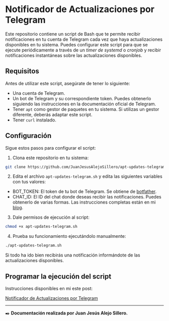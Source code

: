 # **Notificador de Actualizaciones por Telegram**

Este repositorio contiene un script de Bash que te permite recibir notificaciones en tu cuenta de Telegram cada vez que haya actualizaciones disponibles en tu sistema. Puedes configurar este script para que se ejecute periódicamente a través de un *timer de systemd* o *cronjob* y recibir notificaciones instantáneas sobre las actualizaciones disponibles.

## **Requisitos**

Antes de utilizar este script, asegúrate de tener lo siguiente:

- Una cuenta de Telegram.
- Un bot de Telegram y su correspondiente token. Puedes obtenerlo siguiendo las instrucciones en la documentación oficial de Telegram.
- Tener `apt` como gestor de paquetes en tu sistema. Si utilizas un gestor diferente, deberás adaptar este script.
- Tener `curl` instalado.

## **Configuración**

Sigue estos pasos para configurar el script:

1. Clona este repositorio en tu sistema:

```bash
git clone https://github.com/JuanJesusAlejoSillero/apt-updates-telegram.git
```

2. Edita el archivo `apt-updates-telegram.sh` y edita las siguientes variables con tus valores:

- BOT_TOKEN: El token de tu bot de Telegram. Se obtiene de [botfather](https://t.me/botfather).
- CHAT_ID: El ID del chat donde deseas recibir las notificaciones. Puedes obtenerlo de varias formas. Las instrucciones completas están en mi [blog](https://blog.juanje.net/).

3. Dale permisos de ejecución al script:

```bash
chmod +x apt-updates-telegram.sh
```

4. Prueba su funcionamiento ejecutándolo manualmente:

```bash
./apt-updates-telegram.sh
```

Si todo ha ido bien recibirás una notificación informándote de las actualizaciones disponibles.

## **Programar la ejecución del script**

Instrucciones disponibles en mi este post:

[Notificador de Actualizaciones por Telegram](https://blog.juanje.net/)

---

✒️ **Documentación realizada por Juan Jesús Alejo Sillero.**
